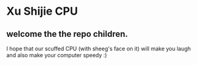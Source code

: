 # Xu Shijie CPU
## welcome the the repo children. 
I hope that our scuffed CPU (with sheeg's face on it) will make you laugh and also make your computer speedy :)
